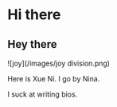 # Hi there


## Hey there



![joy](/images/joy division.png)

Here is Xue Ni. I go by Nina.

I suck at writing bios.


